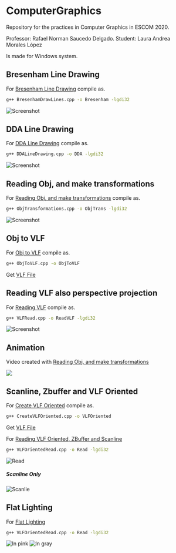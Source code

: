 # ComputerGraphics

Repository for the practices in Computer Graphics in ESCOM 2020.

Professor: Rafael Norman Saucedo Delgado.
Student: Laura Andrea Morales López

Is made for Windows system.

## Bresenham Line Drawing
For [Bresenham Line Drawing](https://github.com/Lalaandrea/ComputerGraphics/blob/main/Computer%20graphics/LineDrawing/BresenhamDrawLines.cpp) compile as.

```bash
g++ BresenhamDrawLines.cpp -o Bresenham -lgdi32
```
![Screenshot](Bresenham.PNG)

## DDA Line Drawing
For [DDA Line Drawing](https://github.com/Lalaandrea/ComputerGraphics/blob/main/Computer%20graphics/LineDrawing/DDALineDrawing.cpp) compile as.
```bash
g++ DDALineDrawing.cpp -o DDA -lgdi32
```
![Screenshot](DDA.PNG)

## Reading Obj, and make transformations
For [Reading Obj, and make transformations](https://github.com/Lalaandrea/ComputerGraphics/blob/main/Computer%20graphics/ObjAndTransformations/ObjTransformations.cpp) compile as.
```bash
g++ ObjTransformations.cpp -o ObjTrans -lgdi32
```
![Screenshot](ObjTransfrom.PNG)

## Obj to VLF
For [Obj to VLF](https://github.com/Lalaandrea/ComputerGraphics/blob/main/Computer%20graphics/VLF/ObjToVLF.cpp) compile as.
```bash
g++ ObjToVLF.cpp -o ObjToVLF
```
Get [VLF File](https://github.com/Lalaandrea/ComputerGraphics/blob/main/Computer%20graphics/VLF/mono.vlf)

## Reading VLF also perspective projection
For [Reading VLF](https://github.com/Lalaandrea/ComputerGraphics/blob/main/Computer%20graphics/VLF/VLFRead.cpp) compile as.
```bash
g++ VLFRead.cpp -o ReadVLF -lgdi32
```
![Screenshot](VLF.PNG)

## Animation

Video created with [Reading Obj, and make transformations](https://github.com/Lalaandrea/ComputerGraphics/blob/main/Computer%20graphics/ObjAndTransformations/ObjTransformations.cpp) 

![](video.gif)

## Scanline, Zbuffer and VLF Oriented

For [Create VLF Oriented](https://github.com/Lalaandrea/ComputerGraphics/blob/main/Computer%20graphics/ZBuffer/CreateVLFOriented.cpp) compile as.
```bash
g++ CreateVLFOriented.cpp -o VLFOriented
```
Get [VLF File](https://github.com/Lalaandrea/ComputerGraphics/blob/main/Computer%20graphics/ZBuffer/Omono.vlf)

For [Reading VLF Oriented, ZBuffer and Scanline](https://github.com/Lalaandrea/ComputerGraphics/blob/main/Computer%20graphics/ZBuffer/VLFOrientedRead.cpp)

```bash
g++ VLFOrientedRead.cpp -o Read -lgdi32 
```
![Read](ZBuffer.PNG)

##### Scanline Only
![Scanlie](Scanline.PNG)

## Flat Lighting

For [Flat Lighting](https://github.com/Lalaandrea/ComputerGraphics/blob/main/Computer%20graphics/Ligthing/VLFOrientedRead.cpp)

```bash
g++ VLFOrientedRead.cpp -o Read -lgdi32 
```
![In pink](Ligth1.PNG)
![In gray](Ligth2.PNG)